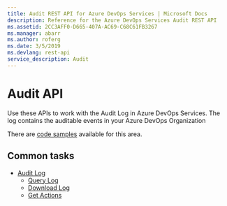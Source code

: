 ```yaml
---
title: Audit REST API for Azure DevOps Services | Microsoft Docs
description: Reference for the Azure DevOps Services Audit REST API
ms.assetid: 2CC3AFF0-D665-407A-AC69-C68C61FB3267
ms.manager: abarr
ms.author: roferg
ms.date: 3/5/2019
ms.devlang: rest-api
service_description: Audit
---
```


# Audit API
Use these APIs to work with the Audit Log in Azure DevOps Services.
The log contains the auditable events in your Azure DevOps Organization

There are [code samples](https://github.com/microsoft/azure-devops-dotnet-samples/tree/master/ClientLibrary/Samples/Audit) available for this area.

## Common tasks

* [Audit Log](xref:vsts.audit)
    * [Query Log](xref:vsts.audit.auditlog)
    * [Download Log](xref:vsts.audit.downloadlog)
    * [Get Actions](xref:vsts.audit.actions)